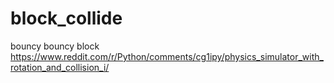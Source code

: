 # block_collide
bouncy bouncy block
https://www.reddit.com/r/Python/comments/cg1ipy/physics_simulator_with_rotation_and_collision_i/ 
